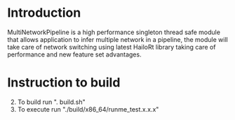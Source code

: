 
# Introduction

MultiNetworkPipeline is a high performance singleton thread safe module that 
allows application to infer multiple network in a pipeline, the module will take
care of network switching using latest HailoRt library taking care of performance
and new feature set advantages.  


# Instruction to build

2. To build run ". build.sh"
3. To execute run "./build/x86_64/runme_test.x.x.x"

